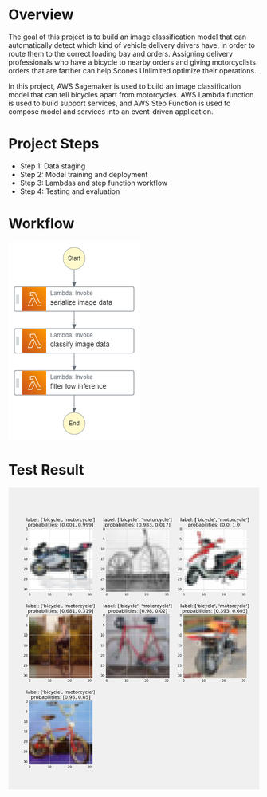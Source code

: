 # Overview
The goal of this project is to build an image classification model that can automatically detect which kind of vehicle delivery drivers have, in order to route them to the correct loading bay and orders. Assigning delivery professionals who have a bicycle to nearby orders and giving motorcyclists orders that are farther can help Scones Unlimited optimize their operations.

In this project, AWS Sagemaker is used to build an image classification model that can tell bicycles apart from motorcycles. AWS Lambda function is used to build support services, and AWS Step Function is used to compose model and services into an event-driven application.

# Project Steps
- Step 1: Data staging
- Step 2: Model training and deployment
- Step 3: Lambdas and step function workflow
- Step 4: Testing and evaluation

# Workflow
![workflow](./src/img/stepf_graph.png)

# Test Result
![test](./src/img/test_prob.png)